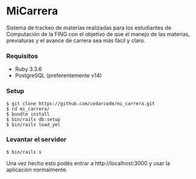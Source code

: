 # MiCarrera

Sistema de trackeo de materias realizadas para los estudiantes de Computación de la FING con el objetivo de que el manejo de las materias, previaturas y el avance de carrera sea más fácil y claro.

### Requisitos

* Ruby 3.3.6
* PostgreSQL (preferentemente v14)

### Setup

```
$ git clone https://github.com/cedarcode/mi_carrera.git
$ cd mi_carrera/
$ bundle install
$ bin/rails db:setup
$ bin/rails load_yml
```

### Levantar el servidor

```
$ bin/rails s
```

Una vez hecho esto podés entrar a http://localhost:3000 y usar la aplicación normalmente.

